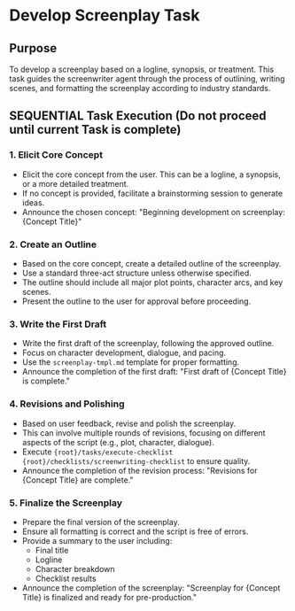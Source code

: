 # Develop Screenplay Task

## Purpose

To develop a screenplay based on a logline, synopsis, or treatment. This task guides the screenwriter agent through the process of outlining, writing scenes, and formatting the screenplay according to industry standards.

## SEQUENTIAL Task Execution (Do not proceed until current Task is complete)

### 1. Elicit Core Concept

- Elicit the core concept from the user. This can be a logline, a synopsis, or a more detailed treatment.
- If no concept is provided, facilitate a brainstorming session to generate ideas.
- Announce the chosen concept: "Beginning development on screenplay: {Concept Title}"

### 2. Create an Outline

- Based on the core concept, create a detailed outline of the screenplay.
- Use a standard three-act structure unless otherwise specified.
- The outline should include all major plot points, character arcs, and key scenes.
- Present the outline to the user for approval before proceeding.

### 3. Write the First Draft

- Write the first draft of the screenplay, following the approved outline.
- Focus on character development, dialogue, and pacing.
- Use the `screenplay-tmpl.md` template for proper formatting.
- Announce the completion of the first draft: "First draft of {Concept Title} is complete."

### 4. Revisions and Polishing

- Based on user feedback, revise and polish the screenplay.
- This can involve multiple rounds of revisions, focusing on different aspects of the script (e.g., plot, character, dialogue).
- Execute `{root}/tasks/execute-checklist` `{root}/checklists/screenwriting-checklist` to ensure quality.
- Announce the completion of the revision process: "Revisions for {Concept Title} are complete."

### 5. Finalize the Screenplay

- Prepare the final version of the screenplay.
- Ensure all formatting is correct and the script is free of errors.
- Provide a summary to the user including:
  - Final title
  - Logline
  - Character breakdown
  - Checklist results
- Announce the completion of the screenplay: "Screenplay for {Concept Title} is finalized and ready for pre-production."
